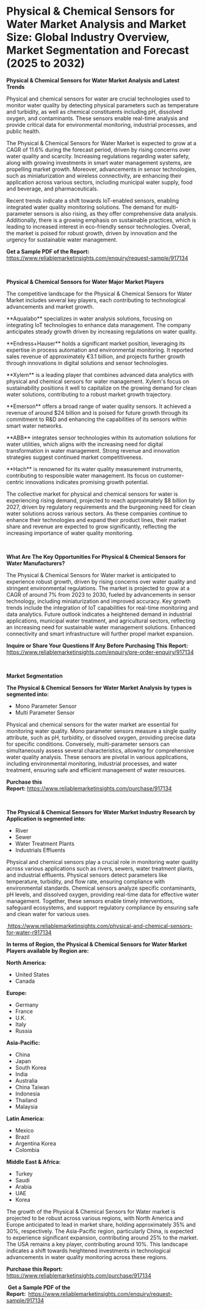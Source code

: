 <p><h1>Physical & Chemical Sensors for Water Market Analysis and Market Size: Global Industry Overview, Market Segmentation and Forecast (2025 to 2032)</h1></p><p><strong>Physical & Chemical Sensors for Water Market Analysis and Latest Trends</strong></p>
<p><p>Physical and chemical sensors for water are crucial technologies used to monitor water quality by detecting physical parameters such as temperature and turbidity, as well as chemical constituents including pH, dissolved oxygen, and contaminants. These sensors enable real-time analysis and provide critical data for environmental monitoring, industrial processes, and public health.</p><p>The Physical & Chemical Sensors for Water Market is expected to grow at a CAGR of 11.6% during the forecast period, driven by rising concerns over water quality and scarcity. Increasing regulations regarding water safety, along with growing investments in smart water management systems, are propelling market growth. Moreover, advancements in sensor technologies, such as miniaturization and wireless connectivity, are enhancing their application across various sectors, including municipal water supply, food and beverage, and pharmaceuticals.</p><p>Recent trends indicate a shift towards IoT-enabled sensors, enabling integrated water quality monitoring solutions. The demand for multi-parameter sensors is also rising, as they offer comprehensive data analysis. Additionally, there is a growing emphasis on sustainable practices, which is leading to increased interest in eco-friendly sensor technologies. Overall, the market is poised for robust growth, driven by innovation and the urgency for sustainable water management.</p></p>
<p><strong>Get a Sample PDF of the Report:&nbsp;</strong> <a href="https://www.reliablemarketinsights.com/enquiry/request-sample/917134?utm_campaign=3128&utm_medium=2&utm_source=Github&utm_content=ia&utm_term=15042025&utm_id=physical-chemical-sensors-for-water">https://www.reliablemarketinsights.com/enquiry/request-sample/917134</a></p>
<p>&nbsp;</p>
<p><strong>Physical & Chemical Sensors for Water Major Market Players</strong></p>
<p><p>The competitive landscape for the Physical & Chemical Sensors for Water Market includes several key players, each contributing to technological advancements and market growth. </p><p>**Aqualabo** specializes in water analysis solutions, focusing on integrating IoT technologies to enhance data management. The company anticipates steady growth driven by increasing regulations on water quality.</p><p>**Endress+Hauser** holds a significant market position, leveraging its expertise in process automation and environmental monitoring. It reported sales revenue of approximately €3.1 billion, and projects further growth through innovations in digital solutions and sensor technologies.</p><p>**Xylem** is a leading player that combines advanced data analytics with physical and chemical sensors for water management. Xylem's focus on sustainability positions it well to capitalize on the growing demand for clean water solutions, contributing to a robust market growth trajectory.</p><p>**Emerson** offers a broad range of water quality sensors. It achieved a revenue of around $24 billion and is poised for future growth through its commitment to R&D and enhancing the capabilities of its sensors within smart water networks.</p><p>**ABB** integrates sensor technologies within its automation solutions for water utilities, which aligns with the increasing need for digital transformation in water management. Strong revenue and innovation strategies suggest continued market competitiveness.</p><p>**Hach** is renowned for its water quality measurement instruments, contributing to responsible water management. Its focus on customer-centric innovations indicates promising growth potential.</p><p>The collective market for physical and chemical sensors for water is experiencing rising demand, projected to reach approximately $8 billion by 2027, driven by regulatory requirements and the burgeoning need for clean water solutions across various sectors. As these companies continue to enhance their technologies and expand their product lines, their market share and revenue are expected to grow significantly, reflecting the increasing importance of water quality monitoring.</p></p>
<p>&nbsp;</p>
<p><strong>What Are The Key Opportunities For Physical & Chemical Sensors for Water Manufacturers?</strong></p>
<p><p>The Physical & Chemical Sensors for Water market is anticipated to experience robust growth, driven by rising concerns over water quality and stringent environmental regulations. The market is projected to grow at a CAGR of around 7% from 2023 to 2030, fueled by advancements in sensor technology, including miniaturization and improved accuracy. Key growth trends include the integration of IoT capabilities for real-time monitoring and data analytics. Future outlook indicates a heightened demand in industrial applications, municipal water treatment, and agricultural sectors, reflecting an increasing need for sustainable water management solutions. Enhanced connectivity and smart infrastructure will further propel market expansion.</p></p>
<p><strong>Inquire or Share Your Questions If Any Before Purchasing This Report:</strong> <a href="https://www.reliablemarketinsights.com/enquiry/pre-order-enquiry/917134?utm_campaign=3128&utm_medium=2&utm_source=Github&utm_content=ia&utm_term=15042025&utm_id=physical-chemical-sensors-for-water">https://www.reliablemarketinsights.com/enquiry/pre-order-enquiry/917134</a></p>
<p>&nbsp;</p>
<p><strong>Market Segmentation</strong></p>
<p><strong>The Physical & Chemical Sensors for Water Market Analysis by types is segmented into:</strong></p>
<p><ul><li>Mono Parameter Sensor</li><li>Multi Parameter Sensor</li></ul></p>
<p><p>Physical and chemical sensors for the water market are essential for monitoring water quality. Mono parameter sensors measure a single quality attribute, such as pH, turbidity, or dissolved oxygen, providing precise data for specific conditions. Conversely, multi-parameter sensors can simultaneously assess several characteristics, allowing for comprehensive water quality analysis. These sensors are pivotal in various applications, including environmental monitoring, industrial processes, and water treatment, ensuring safe and efficient management of water resources.</p></p>
<p><strong>Purchase this Report:&nbsp;</strong><a href="https://www.reliablemarketinsights.com/purchase/917134?utm_campaign=3128&utm_medium=2&utm_source=Github&utm_content=ia&utm_term=15042025&utm_id=physical-chemical-sensors-for-water">https://www.reliablemarketinsights.com/purchase/917134</a></p>
<p>&nbsp;</p>
<p><strong>The Physical & Chemical Sensors for Water Market Industry Research by Application is segmented into:</strong></p>
<p><ul><li>River</li><li>Sewer</li><li>Water Treatment Plants</li><li>Industrials Effluents</li></ul></p>
<p><p>Physical and chemical sensors play a crucial role in monitoring water quality across various applications such as rivers, sewers, water treatment plants, and industrial effluents. Physical sensors detect parameters like temperature, turbidity, and flow rate, ensuring compliance with environmental standards. Chemical sensors analyze specific contaminants, pH levels, and dissolved oxygen, providing real-time data for effective water management. Together, these sensors enable timely interventions, safeguard ecosystems, and support regulatory compliance by ensuring safe and clean water for various uses.</p></p>
<p><a href="https://www.reliablemarketinsights.com/physical-and-chemical-sensors-for-water-r917134?utm_campaign=3128&utm_medium=2&utm_source=Github&utm_content=ia&utm_term=15042025&utm_id=physical-chemical-sensors-for-water">&nbsp;https://www.reliablemarketinsights.com/physical-and-chemical-sensors-for-water-r917134</a></p>
<p><strong>In terms of Region, the Physical & Chemical Sensors for Water Market Players available by Region are:</strong></p>
<p>
    <p> <strong> North America: </strong>
        <ul>
            <li>United States</li>
            <li>Canada</li>
        </ul>
        </p> 
    <p> <strong> Europe: </strong>
        <ul>
            <li>Germany</li>
            <li>France</li>
            <li>U.K.</li>
            <li>Italy</li>
            <li>Russia</li>
        </ul>
        </p> 
    <p> <strong> Asia-Pacific: </strong>
        <ul>
            <li>China</li>
            <li>Japan</li>
            <li>South Korea</li>
            <li>India</li>
            <li>Australia</li>
            <li>China Taiwan</li>
            <li>Indonesia</li>
            <li>Thailand</li>
            <li>Malaysia</li>
        </ul>
        </p> 
    <p> <strong> Latin America: </strong>
        <ul>
            <li>Mexico</li>
            <li>Brazil</li>
            <li>Argentina Korea</li>
            <li>Colombia</li>
        </ul>
        </p> 
    <p> <strong> Middle East & Africa: </strong>
        <ul>
            <li>Turkey</li>
            <li>Saudi</li>
            <li>Arabia</li>
            <li>UAE</li>
            <li>Korea</li>
        </ul>
    </p>
    </p>
<p><p>The growth of the Physical & Chemical Sensors for Water market is projected to be robust across various regions, with North America and Europe anticipated to lead in market share, holding approximately 35% and 30%, respectively. The Asia-Pacific region, particularly China, is expected to experience significant expansion, contributing around 25% to the market. The USA remains a key player, contributing around 10%. This landscape indicates a shift towards heightened investments in technological advancements in water quality monitoring across these regions.</p></p>
<p><strong>Purchase this Report: </strong><a href="https://www.reliablemarketinsights.com/purchase/917134?utm_campaign=3128&utm_medium=2&utm_source=Github&utm_content=ia&utm_term=15042025&utm_id=physical-chemical-sensors-for-water">https://www.reliablemarketinsights.com/purchase/917134</a></p>
<p>&nbsp;<strong>Get a Sample PDF of the Report:&nbsp;&nbsp;</strong><a href="https://www.reliablemarketinsights.com/enquiry/request-sample/917134?utm_campaign=3128&utm_medium=2&utm_source=Github&utm_content=ia&utm_term=15042025&utm_id=physical-chemical-sensors-for-water">https://www.reliablemarketinsights.com/enquiry/request-sample/917134</a></p>
<p><strong></strong></p>
<p><p></p><p></p><p></p></p>